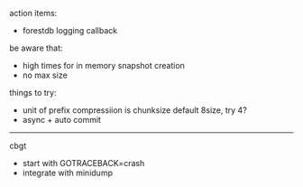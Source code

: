 action items:

- forestdb logging callback

be aware that:

- high times for in memory snapshot creation
- no max size

things to try:

- unit of prefix compressiion is chunksize default 8size, try 4?
- async + auto commit

---------
cbgt
- start with GOTRACEBACK=crash
 - integrate with minidump